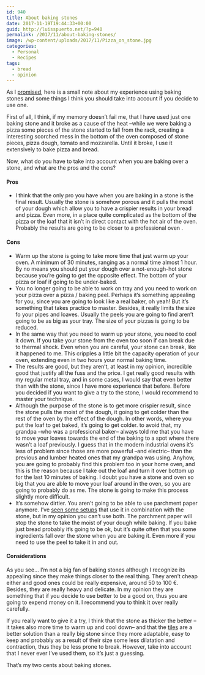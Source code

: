 ```yaml
---
id: 940
title: About baking stones
date: 2017-11-19T19:44:33+00:00
guid: http://luisspuerto.net/?p=940
permalink: /2017/11/about-baking-stones/
image: /wp-content/uploads/2017/11/Pizza_on_stone.jpg
categories:
  - Personal
  - Recipes
tags:
  - bread
  - opinion
---
```

As I [promised](http://luisspuerto.net/2017/11/pizza-recipe/), here is a small note about my experience using baking stones and some things I think you should take into account if you decide to use one.

First of all, I think, if my memory doesn&#8217;t fail me, that I have used just one baking stone and it broke as a cause of the heat –while we were baking a pizza some pieces of the stone started to fall from the rack, creating a interesting scorched mess in the bottom of the oven composed of stone pieces, pizza dough, tomato and mozzarella. Until it broke, I use it extensively to bake pizza and bread.

Now, what do you have to take into account when you are baking over a stone, and what are the pros and the cons?

#### Pros

  * I think that the only pro you have when you are baking in a stone is the final result. Usually the stone is somehow porous and it pulls the moist of your dough which allow you to have a crispier results in your bread and pizza. Even more, in a place quite complicated as the bottom of the pizza or the loaf that it isn&#8217;t in direct contact with the hot air of the oven. Probably the results are going to be closer to a professional oven .

#### Cons

  * Warm up the stone is going to take more time that just warm up your oven. A minimum of 30 minutes, ranging as a normal time almost 1 hour. By no means you should put your dough over a not-enough-hot stone because you&#8217;re going to get the opposite effect. The bottom of your pizza or loaf if going to be under-baked.
  * You no longer going to be able to work on tray and you need to work on your pizza over a pizza / baking peel. Perhaps it&#8217;s something appealing for you, since you are going to look like a real baker, oh yeah! But it&#8217;s something that takes practice to master. Besides, it really limits the size fo your pipes and loaves. Usually the peels you are going to find aren&#8217;t going to be as big as your tray. The size of your pizzas is going to be reduced.
  * In the same way that you need to warm up your stone, you need to cool it down. If you take your stone from the oven too soon if can break due to thermal shock. Even when you are careful, your stone can break, like it happened to me. This cripples a little bit the capacity operation of your oven, extending even in two hours your normal baking time.
  * The results are good, but they aren&#8217;t, at least in my opinion, incredible good that justify all the fuss and the price. I get really good results with my regular metal tray, and in some cases, I would say that even better than with the stone, since I have more experience that before. Before you decided if you want to give a try to the stone, I would recommend to master your technique.
  * Although the purpose of the stone is to get more crispier result, since the stone pulls the moist of the dough, it going to get colder than the rest of the oven by the effect of the dough. In other words, where you put the loaf to get baked, it&#8217;s going to get colder. to avoid that, my grandpa –who was a professional baker– always told me that you have to move your loaves towards the end of the baking to a spot where there wasn&#8217;t a loaf previously. I guess that in the modern industrial ovens it&#8217;s less of problem since those are more powerful –and electric– than the previous and lumber heated ones that my grandpa was using. Anyhow, you are going to probably find this problem too in your home oven, and this is the reason because I take out the loaf and turn it over bottom up for the last 10 minutes of baking. I doubt you have a stone and oven so big that you are able to move your loaf around in the oven, so you are going to probably do as me. The stone is going to make this process slightly more difficult.
  * It&#8217;s somehow dirtier. You aren&#8217;t going to be able to use parchment paper anymore. I&#8217;ve [seen some setups](https://www.theperfectloaf.com/baking-with-steam-in-your-home-oven/) that use it in combination with the stone, but in my opinion you can&#8217;t use both. The parchment paper will stop the stone to take the moist of your dough while baking. If you bake just bread probably it&#8217;s going to be ok, but it&#8217;s quite often that you some ingredients fall over the stone when you are baking it. Even more if you need to use the peel to take it in and out.

#### Considerations

As you see&#8230; I&#8217;m not a big fan of baking stones although I recognize its appealing since they make things closer to the real thing. They aren&#8217;t cheap either and good ones could be really expensive, around 50 to 100 €. Besides, they are really heavy and delicate. In my opinion they are something that if you decide to use better to be a good on, thus you are going to expend money on it. I recommend you to think it over really carefully.

If you really want to give it a try, I think that the stone as thicker the better –it takes also more time to warm up and cool down– and that the [tiles](https://www.amazon.com/Kitchen-Supply-Stone-Baking-Tiles/dp/B001ET7B1C/ref=sr_1_48?s=home-garden&ie=UTF8&qid=1511105599&sr=1-48&keywords=baking+stones) are a better solution than a really big stone since they more adaptable, easy to keep and probably as a result of their size some less dilatation and contraction, thus they be less prone to break. However, take into account that I never ever I&#8217;ve used them, so it&#8217;s just a guessing.

That&#8217;s my two cents about baking stones.
